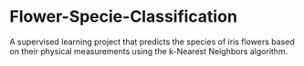 # Flower-Specie-Classification
A supervised learning project that predicts the species of iris flowers based on their physical measurements using the k-Nearest Neighbors algorithm.
